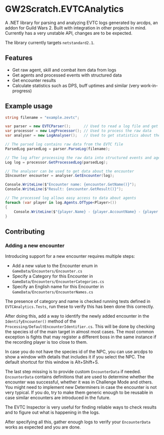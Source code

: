 # GW2Scratch.EVTCAnalytics

A .NET library for parsing and analyzing EVTC logs generated by arcdps, an addon for Guild Wars 2.
Built with integration in other projects in mind. Currently has a very unstable API, changes are to be expected.

The library currently targets `netstandard2.1`.

## Features

- Get raw agent, skill and combat item data from logs
- Get agents and processed events with structured data
- Get encounter results
- Calculate statistics such as DPS, buff uptimes and similar (very work-in-progress)

## Example usage

```cs
string filename = "example.zevtc";

var parser = new EVTCParser();      // Used to read a log file and get raw data out of it
var processor = new LogProcessor(); // Used to process the raw data
var analyser = new LogAnalyser();   // Used to get statistics about the encounter

// The parsed log contains raw data from the EVTC file
ParsedLog parsedLog = parser.ParseLog(filename);

// The log after processing the raw data into structured events and agents
Log log = processor.GetProcessedLog(parsedLog);

// The analyser can be used to get data about the encounter
IEncounter encounter = analyser.GetEncounter(log);

Console.WriteLine($"Encounter name: {encounter.GetName()}");
Console.WriteLine($"Result: {encounter.GetResult()}");

// The processed log allows easy access to data about agents
foreach (var player in log.Agents.OfType<Player>())
{
    Console.WriteLine($"{player.Name} - {player.AccountName} - {player.Profession} - {player.EliteSpecialization}");
}
```

## Contributing

### Adding a new encounter

Introducing support for a new encounter requires multiple steps:

- Add a new value to the Encounter enum in `GameData/Encounters/Encounter.cs`
- Specify a Category for this Encounter in `GameData/Encounters/EncounterCategories.cs`
- Specify an English name for this Encounter in `GameData/Encounters/EncounterNames.cs`

The presence of category and name is checked running tests defined
in `EVTCAnalytics.Tests`, run these to verify this has been done this correctly.

After doing this, add a way to identify the newly added encounter
in the `IdentifyEncounter()` method of the `Processing/DefaultEncounterIdentifier.cs`.
This will be done by checking the species id of the main target in almost most cases.
The most common exception is fights that may register a different boss in the
same instance if the recording player is too close to them.

In case you do not have the species id of the NPC, you can use arcdps to show a window with details
that includes it if you select the NPC. The default shortcut for this window is Alt+Shift+S.

The last step missing is to provide custom `EncounterData` if needed.
`EncounterData` contains definitions that are used to determine whether
the encounter was successful, whether it was in Challenge Mode and others.
You might need to implement new Determiners in case the encounter is not very
typical. If you do, try to make them generic enough to be reusable in case
similar encounters are introduced in the future.

The EVTC Inspector is very useful for finding reliable ways to check results
and to figure out what is happening in the logs.

After specifying all this, gather enough logs to verify your `EncounterData`
works as expected and you are done.